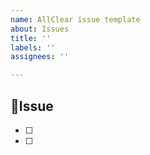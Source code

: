 ```yaml
---
name: AllClear issue template
about: Issues
title: ''
labels: ''
assignees: ''

---
```


## 📌Issue
- [ ] 
- [ ]
